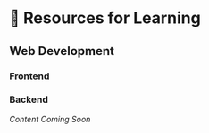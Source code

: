 # 🎁 Resources for Learning

<!-- Want to contribute? Open a PR & add your links here with a short description about the website/resources. Preferable to add resources that are free -->

## Web Development

### Frontend

### Backend




_Content Coming Soon_
